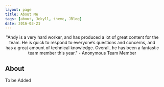 ```yaml
---
layout: page
title: About Me
tags: [about, Jekyll, theme, JBlog]
date: 2016-03-21
---
```


<center>"Andy is a very hard worker, and has produced a lot of great content for the team. 
He is quick to respond to everyone’s questions and concerns, and has a great amount of technical knowledge. 
Overall, he has been a fantastic team member this year." - Anonymous Team Member</center>

## About

To be Added
